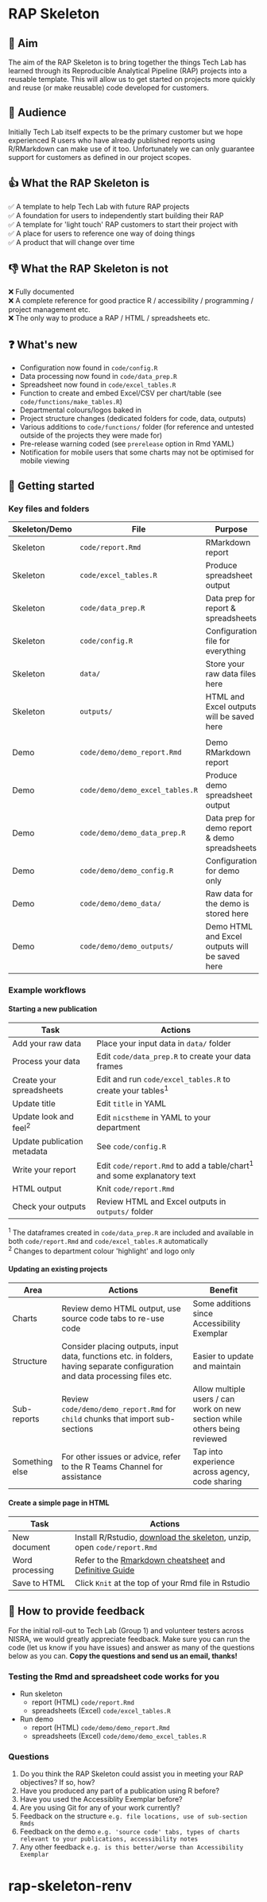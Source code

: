 # RAP Skeleton

## :newspaper: Aim
The aim of the RAP Skeleton is to bring together the things Tech Lab has learned through its Reproducible Analytical Pipeline (RAP) projects into a reusable template. This will allow us to get started on projects more quickly and reuse (or make reusable) code developed for customers.

## :raising_hand: Audience
Initially Tech Lab itself expects to be the primary customer but we hope experienced R users who have already published reports using R/RMarkdown can make use of it too. Unfortunately we can only guarantee support for customers as defined in our project scopes.

## :thumbsup: What the RAP Skeleton is 

:white_check_mark: A template to help Tech Lab with future RAP projects  
:white_check_mark: A foundation for users to independently start building their RAP  
:white_check_mark: A template for 'light touch' RAP customers to start their project with  
:white_check_mark: A place for users to reference one way of doing things  
:white_check_mark: A product that will change over time  

## :thumbsdown: What the RAP Skeleton is not 

:x: Fully documented  
:x: A complete reference for good practice R / accessibility / programming / project management etc.  
:x: The only way to produce a RAP / HTML / spreadsheets etc.

## :question: What's new

- Configuration now found in `code/config.R`  
- Data processing now found in `code/data_prep.R`  
- Spreadsheet now found in `code/excel_tables.R`  
- Function to create and embed Excel/CSV per chart/table (see `code/functions/make_tables.R`)  
- Departmental colours/logos baked in  
- Project structure changes (dedicated folders for code, data, outputs)  
- Various additions to `code/functions/` folder (for reference and untested outside of the projects they were made for)  
- Pre-release warning coded (see `prerelease` option in Rmd YAML)  
- Notification for mobile users that some charts may not be optimised for mobile viewing

## :bell: Getting started

### Key files and folders

| Skeleton/Demo | File | Purpose  |
| --- | --- | --- |
| Skeleton | `code/report.Rmd` | RMarkdown report |
| Skeleton | `code/excel_tables.R` | Produce spreadsheet output |
| Skeleton | `code/data_prep.R` | Data prep for report & spreadsheets |
| Skeleton | `code/config.R` | Configuration file for everything |
| Skeleton | `data/` | Store your raw data files here |
| Skeleton | `outputs/` | HTML and Excel outputs will be saved here |
|  |  |  |
| Demo  | `code/demo/demo_report.Rmd`  | Demo RMarkdown report  |
| Demo  | `code/demo/demo_excel_tables.R`  | Produce demo spreadsheet output  |
| Demo  | `code/demo/demo_data_prep.R`  | Data prep for demo report & demo spreadsheets  |
| Demo  | `code/demo/demo_config.R`  | Configuration for demo only  |
| Demo  | `code/demo/demo_data/`  | Raw data for the demo is stored here |
| Demo  | `code/demo/demo_outputs/` | Demo HTML and Excel outputs will be saved here |

### Example workflows

#### Starting a new publication

| Task | Actions | 
| --- | --- |
| Add your raw data | Place your input data in `data/` folder |
| Process your data | Edit `code/data_prep.R` to create your data frames |
| Create your spreadsheets | Edit and run `code/excel_tables.R` to create your tables<sup>1</sup> |
| Update title | Edit `title` in YAML |
| Update look and feel<sup>2</sup> | Edit `nicstheme` in YAML to your department |
| Update publication metadata | See `code/config.R` |
| Write your report | Edit `code/report.Rmd` to add a table/chart<sup>1</sup> and some explanatory text |
| HTML output | Knit `code/report.Rmd` |
| Check your outputs | Review HTML and Excel outputs in `outputs/` folder

<sup>1</sup> The dataframes created in `code/data_prep.R` are included and available in both `code/report.Rmd` and `code/excel_tables.R` automatically  
<sup>2</sup> Changes to department colour 'highlight' and logo only

#### Updating an existing projects

| Area | Actions | Benefit |
| --- | --- | --- |
| Charts | Review demo HTML output, use source code tabs to re-use code | Some additions since Accessibility Exemplar |
| Structure | Consider placing outputs, input data, functions etc. in folders, having separate configuration and data processing files etc. | Easier to update and maintain |
| Sub-reports | Review `code/demo/demo_report.Rmd` for `child` chunks that import sub-sections | Allow multiple users / can work on new section while others being reviewed |
| Something else | For other issues or advice, refer to the R Teams Channel for assistance | Tap into experience across agency, code sharing |

#### Create a simple page in HTML

| Task | Actions | 
| --- | --- |
| New document | Install R/Rstudio, [download the skeleton](https://github.com/NISRA-Tech-Lab/rap-skeleton/releases), unzip, open `code/report.Rmd` |
| Word processing | Refer to the [Rmarkdown cheatsheet](https://www.rstudio.com/wp-content/uploads/2015/02/rmarkdown-cheatsheet.pdf) and [Definitive Guide](https://bookdown.org/yihui/rmarkdown/) |
| Save to HTML | Click `Knit` at the top of your Rmd file in Rstudio |

## :mega: How to provide feedback

For the initial roll-out to Tech Lab (Group 1) and volunteer testers across NISRA, we would greatly appreciate feedback. Make sure you can run the code (let us know if you have issues) and answer as many of the questions below as you can. **Copy the questions and send us an email, thanks!**

### Testing the Rmd and spreadsheet code works for you

- Run skeleton
  - report (HTML) `code/report.Rmd`
  - spreadsheets (Excel) `code/excel_tables.R`
- Run demo
  - report (HTML) `code/demo/demo_report.Rmd`
  - spreadsheets (Excel) `code/demo/demo_excel_tables.R`

### Questions

1. Do you think the RAP Skeleton could assist you in meeting your RAP objectives? If so, how?
1. Have you produced any part of a publication using R before?
1. Have you used the Accessiblity Exemplar before?
1. Are you using Git for any of your work currently?
1. Feedback on the structure `e.g. file locations, use of sub-section Rmds`
1. Feedback on the demo `e.g. 'source code' tabs, types of charts relevant to your publications, accessibility notes`
1. Any other feedback `e.g. is this better/worse than Accessibility Exemplar`
# rap-skeleton-renv
